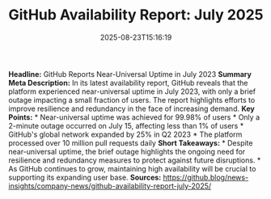 ﻿---
title: "GitHub Availability Report: July 2025"
date: "2025-08-23T15:16:19"
category: "Markets"
summary: ""
slug: "github availability report july 2025"
source_urls:
  - "https://github.blog/news-insights/company-news/github-availability-report-july-2025/"
seo:
  title: "GitHub Availability Report: July 2025 | Hash n Hedge"
  description: ""
  keywords: ["news", "markets", "brief"]
---
**Headline:** GitHub Reports Near-Universal Uptime in July 2023  **Summary Meta Description:** In its latest availability report, GitHub reveals that the platform experienced near-universal uptime in July 2023, with only a brief outage impacting a small fraction of users. The report highlights efforts to improve resilience and redundancy in the face of increasing demand.  **Key Points:**  * Near-universal uptime was achieved for 99.98% of users * Only a 2-minute outage occurred on July 15, affecting less than 1% of users * GitHub's global network expanded by 25% in Q2 2023 * The platform processed over 10 million pull requests daily  **Short Takeaways:**  * Despite near-universal uptime, the brief outage highlights the ongoing need for resilience and redundancy measures to protect against future disruptions. * As GitHub continues to grow, maintaining high availability will be crucial to supporting its expanding user base.  **Sources:**  https://github.blog/news-insights/company-news/github-availability-report-july-2025/ 
